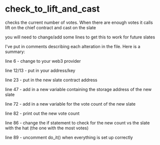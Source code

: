 # check_to_lift_and_cast
checks the current number of votes. When there are enough votes it calls lift on the chief contract and cast on the slate

you will need to change/add some lines to get this to work for future slates

I've put in comments describing each alteration in the file. Here is a summary:

line 6 - change to your web3 provider

line 12/13 - put in your address/key

line 23 - put in the new slate contract address

line 47 - add in a new variable containing the storage address of the new slate

line 72 - add in a new variable for the vote count of the new slate

line 82 - print out the new vote count

line 86 - change the if statement to check for the new count vs the slate with the hat (the one with the most votes)

line 89 - uncomment do_it() when everything is set up correctly
